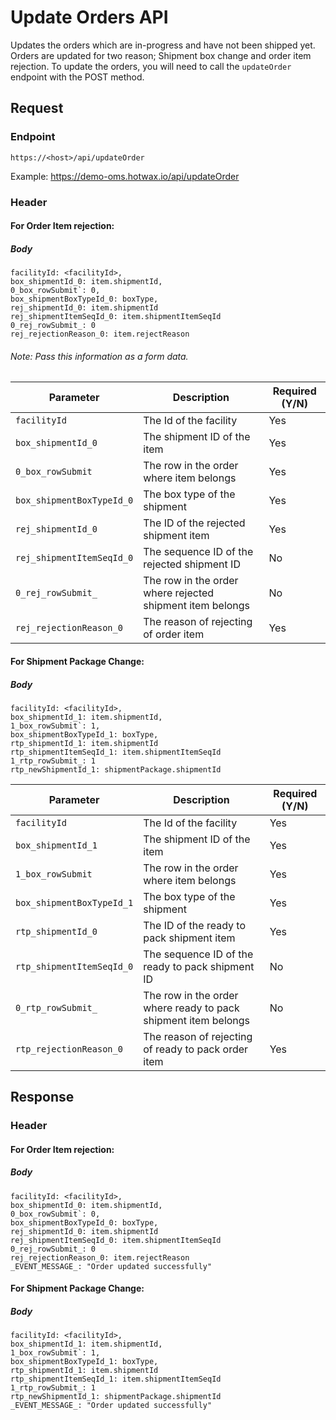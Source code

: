 # Update Orders API

Updates the orders which are in-progress and have not been shipped yet. Orders are updated for two reason; Shipment box change and order item rejection. To update the orders, you will need to call the `updateOrder` endpoint with the POST method.

## Request

### Endpoint

`https://<host>/api/updateOrder`

Example: https://demo-oms.hotwax.io/api/updateOrder

### Header

#### For Order Item rejection: 

##### Body

```
facilityId: <facilityId>,
box_shipmentId_0: item.shipmentId,
0_box_rowSubmit`: 0,
box_shipmentBoxTypeId_0: boxType,
rej_shipmentId_0: item.shipmentId
rej_shipmentItemSeqId_0: item.shipmentItemSeqId
0_rej_rowSubmit_: 0
rej_rejectionReason_0: item.rejectReason
```
###### Note: Pass this information as a form data. 


| Parameter                     | Description                                               | Required (Y/N) |
|-------------------------------|-----------------------------------------------------------|----------------|
| `facilityId`                  | The Id of the facility                                    | Yes            |
| `box_shipmentId_0`            | The shipment ID of the item                               | Yes            |
| `0_box_rowSubmit`             | The row in the order where item belongs                   | Yes            |
| `box_shipmentBoxTypeId_0`     | The box type of the shipment                              | Yes            |
| `rej_shipmentId_0`            | The ID of the rejected shipment item                      | Yes            |
| `rej_shipmentItemSeqId_0`     | The sequence ID of the rejected shipment ID               | No             |
| `0_rej_rowSubmit_`            | The row in the order where rejected shipment item belongs | No             |
| `rej_rejectionReason_0`       | The reason of rejecting of order item                     | Yes            |

#### For Shipment Package Change: 

##### Body

```
facilityId: <facilityId>,
box_shipmentId_1: item.shipmentId,
1_box_rowSubmit`: 1,
box_shipmentBoxTypeId_1: boxType,
rtp_shipmentId_1: item.shipmentId
rtp_shipmentItemSeqId_1: item.shipmentItemSeqId
1_rtp_rowSubmit_: 1
rtp_newShipmentId_1: shipmentPackage.shipmentId
```

| Parameter                     | Description                                                     | Required (Y/N) |
|-------------------------------|-----------------------------------------------------------------|----------------|
| `facilityId`                  | The Id of the facility                                          | Yes            |
| `box_shipmentId_1`            | The shipment ID of the item                                     | Yes            |
| `1_box_rowSubmit`             | The row in the order where item belongs                         | Yes            |
| `box_shipmentBoxTypeId_1`     | The box type of the shipment                                    | Yes            |
| `rtp_shipmentId_0`            | The ID of the ready to pack shipment item                       | Yes            |
| `rtp_shipmentItemSeqId_0`     | The sequence ID of the  ready to pack shipment ID               | No             |
| `0_rtp_rowSubmit_`            | The row in the order where  ready to pack shipment item belongs | No             |
| `rtp_rejectionReason_0`       | The reason of rejecting of  ready to pack order item            | Yes            |

## Response

### Header

#### For Order Item rejection: 

##### Body

```
facilityId: <facilityId>,
box_shipmentId_0: item.shipmentId,
0_box_rowSubmit`: 0,
box_shipmentBoxTypeId_0: boxType,
rej_shipmentId_0: item.shipmentId
rej_shipmentItemSeqId_0: item.shipmentItemSeqId
0_rej_rowSubmit_: 0
rej_rejectionReason_0: item.rejectReason
_EVENT_MESSAGE_: "Order updated successfully"
```

#### For Shipment Package Change: 

##### Body

```
facilityId: <facilityId>,
box_shipmentId_1: item.shipmentId,
1_box_rowSubmit`: 1,
box_shipmentBoxTypeId_1: boxType,
rtp_shipmentId_1: item.shipmentId
rtp_shipmentItemSeqId_1: item.shipmentItemSeqId
1_rtp_rowSubmit_: 1
rtp_newShipmentId_1: shipmentPackage.shipmentId
_EVENT_MESSAGE_: "Order updated successfully"
```

